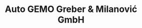 ---
title: "Auto GEMO Greber & Milanović GmbH"
url: /schwarzenberg/auto-gemo-greber-und-milanovic-gmbh/
shop: Autowerkstatt
---
